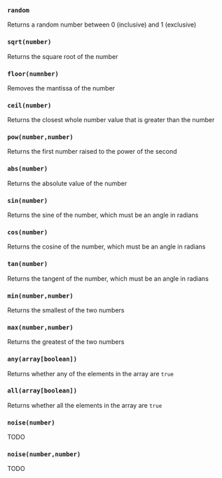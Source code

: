 ### `random`
Returns a random number between 0 (inclusive) and 1 (exclusive)

### `sqrt(number)`
Returns the square root of the number

### `floor(numnber)`
Removes the mantissa of the number

### `ceil(number)`
Returns the closest whole number value that is greater than the number

### `pow(number,number)`
Returns the first number raised to the power of the second

### `abs(number)`
Returns the absolute value of the number

### `sin(number)`
Returns the sine of the number, which must be an angle in radians

### `cos(number)`
Returns the cosine of the number, which must be an angle in radians

### `tan(number)`
Returns the tangent of the number, which must be an angle in radians

### `min(number,number)`
Returns the smallest of the two numbers

### `max(number,number)`
Returns the greatest of the two numbers

### `any(array[boolean])`
Returns whether any of the elements in the array are `true`

### `all(array[boolean])`
Returns whether all the elements in the array are `true`

### `noise(number)`
TODO

### `noise(number,number)`
TODO
